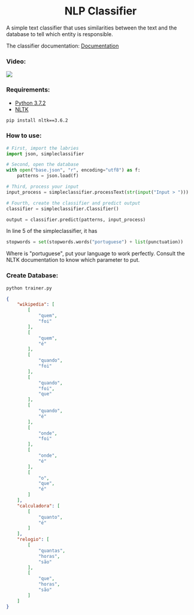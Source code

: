 <h1 align="center">NLP Classifier</h1>
A simple text classifier that uses similarities between the text and the database to tell which entity is responsible.

The classifier documentation: [Documentation](https://github.com/Masso13/NLP-Classifier/wiki)

### Video:
<a href="https://youtu.be/UQf05o1ontE"><img src="https://img.shields.io/badge/YouTube-FF0000?style=for-the-badge&logo=youtube&logoColor=white"></a>

### Requirements:
* [Python 3.7.2](https://www.python.org/downloads/release/python-372/)
* [NLTK](https://pypi.org/project/nltk/)
```bash
pip install nltk==3.6.2
```

### How to use:
```python
# First, import the labries
import json, simpleclassifier
```


```python
# Second, open the database
with open("base.json", "r", encoding="utf8") as f:
    patterns = json.load(f)
```

```python
# Third, process your input
input_process = simpleclassifier.processText(str(input("Input > ")))
```

```python
# Fourth, create the classifier and predict output
classifier = simpleclassifier.Classifier()

output = classifier.predict(patterns, input_process)
```
In line 5 of the simpleclassifier, it has 
```python
stopwords = set(stopwords.words("portuguese") + list(punctuation))
```

Where is "portuguese", put your language to work perfectly.
Consult the NLTK documentation to know which parameter to put.

### Create Database:
```bash
python trainer.py
```
```json
{
    "wikipedia": [
        [
            "quem",
            "foi"
        ],
        [
            "quem",
            "é"
        ],
        [
            "quando",
            "foi"
        ],
        [
            "quando",
            "foi",
            "que"
        ],
        [
            "quando",
            "é"
        ],
        [
            "onde",
            "foi"
        ],
        [
            "onde",
            "é"
        ],
        [
            "o",
            "que",
            "é"
        ]
    ],
    "calculadora": [
        [
            "quanto",
            "é"
        ]
    ],
    "relogio": [
        [
            "quantas",
            "horas",
            "são"
        ],
        [
            "que",
            "horas",
            "são"
        ]
    ]
}
```
